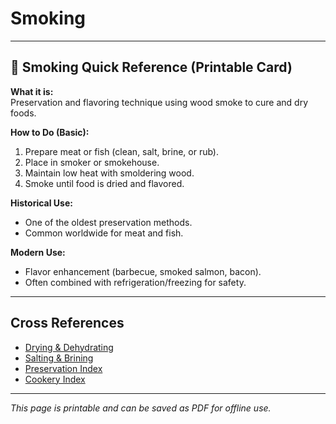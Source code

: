 # Smoking

---

## 📜 Smoking Quick Reference (Printable Card)

**What it is:**  
Preservation and flavoring technique using wood smoke to cure and dry foods.  

**How to Do (Basic):**  
1. Prepare meat or fish (clean, salt, brine, or rub).  
2. Place in smoker or smokehouse.  
3. Maintain low heat with smoldering wood.  
4. Smoke until food is dried and flavored.  

**Historical Use:**  
- One of the oldest preservation methods.  
- Common worldwide for meat and fish.  

**Modern Use:**  
- Flavor enhancement (barbecue, smoked salmon, bacon).  
- Often combined with refrigeration/freezing for safety.  

---

## Cross References  

- [Drying & Dehydrating](drying-dehydrating.md)  
- [Salting & Brining](salting-brining.md)  
- [Preservation Index](preservation.md)  
- [Cookery Index](cookery.md)  

---

*This page is printable and can be saved as PDF for offline use.*
